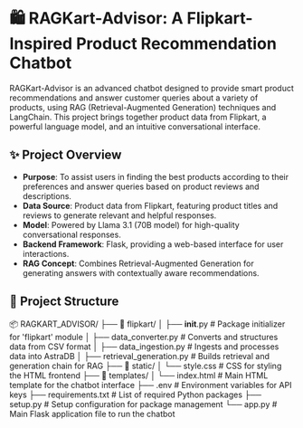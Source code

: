 # 🛍️ RAGKart-Advisor: A Flipkart-Inspired Product Recommendation Chatbot

RAGKart-Advisor is an advanced chatbot designed to provide smart product recommendations and answer customer queries about a variety of products, using RAG (Retrieval-Augmented Generation) techniques and LangChain. This project brings together product data from Flipkart, a powerful language model, and an intuitive conversational interface.

## ✨ Project Overview

- **Purpose**: To assist users in finding the best products according to their preferences and answer queries based on product reviews and descriptions.
- **Data Source**: Product data from Flipkart, featuring product titles and reviews to generate relevant and helpful responses.
- **Model**: Powered by Llama 3.1 (70B model) for high-quality conversational responses.
- **Backend Framework**: Flask, providing a web-based interface for user interactions.
- **RAG Concept**: Combines Retrieval-Augmented Generation for generating answers with contextually aware recommendations.

## 📂 Project Structure
📦 RAGKART_ADVISOR/
├── 📂 flipkart/
│   ├── __init__.py                     # Package initializer for 'flipkart' module
│   ├── data_converter.py               # Converts and structures data from CSV format
│   ├── data_ingestion.py               # Ingests and processes data into AstraDB
│   ├── retrieval_generation.py         # Builds retrieval and generation chain for RAG
├── 📂 static/
│   └── style.css                       # CSS for styling the HTML frontend
├── 📂 templates/
│   └── index.html                      # Main HTML template for the chatbot interface
├── .env                                # Environment variables for API keys
├── requirements.txt                    # List of required Python packages
├── setup.py                            # Setup configuration for package management
└── app.py                              # Main Flask application file to run the chatbot


